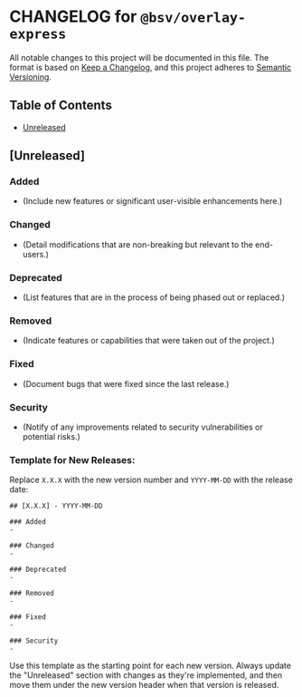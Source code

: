 # CHANGELOG for `@bsv/overlay-express`

All notable changes to this project will be documented in this file. The format is based on [Keep a Changelog](https://keepachangelog.com/en/1.0.0/), and this project adheres to [Semantic Versioning](https://semver.org/spec/v2.0.0.html).

## Table of Contents

- [Unreleased](#unreleased)

## [Unreleased]

### Added
- (Include new features or significant user-visible enhancements here.)

### Changed
- (Detail modifications that are non-breaking but relevant to the end-users.)

### Deprecated
- (List features that are in the process of being phased out or replaced.)

### Removed
- (Indicate features or capabilities that were taken out of the project.)

### Fixed
- (Document bugs that were fixed since the last release.)

### Security
- (Notify of any improvements related to security vulnerabilities or potential risks.)

### Template for New Releases:

Replace `X.X.X` with the new version number and `YYYY-MM-DD` with the release date:

```
## [X.X.X] - YYYY-MM-DD

### Added
- 

### Changed
- 

### Deprecated
- 

### Removed
- 

### Fixed
- 

### Security
- 
```

Use this template as the starting point for each new version. Always update the "Unreleased" section with changes as they're implemented, and then move them under the new version header when that version is released.